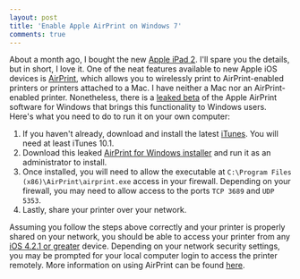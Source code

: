 ```yaml
---
layout: post
title: 'Enable Apple AirPrint on Windows 7'
comments: true
---
```

<p>About a month ago, I bought the new <a href="http://www.apple.com/ipad/" target="_blank">Apple iPad 2</a>. I'll spare you the details, but in short, I love it. One of the neat features available to new Apple iOS devices is <a href="http://www.apple.com/ipad/features/airprint.html" target="_blank">AirPrint</a>, which allows you to wirelessly print to AirPrint-enabled printers or printers attached to a Mac. I have neither a Mac nor an AirPrint-enabled printer. Nonetheless, there is a <a href="http://jaxov.com/2010/11/how-to-enable-airprint-service-on-windows/" target="_blank">leaked beta</a> of the Apple AirPrint software for Windows that brings this functionality to Windows users. Here's what you need to do to run it on your own computer:</p>

<ol>
    <li>If you haven't already, download and install the latest <a href="http://www.apple.com/itunes/download/" target="_blank">iTunes</a>. You will need at least iTunes 10.1.</li>
    <li>Download this leaked <a href="http://www.mediafire.com/?yadd9be20rkdpe5" target="_blank">AirPrint for Windows installer</a> and run it as an administrator to install.</li>
    <li>Once installed, you will need to allow the executable at <code>C:\Program Files (x86)\AirPrint\airprint.exe</code> access in your firewall. Depending on your firewall, you may need to allow access to the ports <code>TCP 3689</code> and <code>UDP 5353</code>.</li>
    <li>Lastly, share your printer over your network.</li>
</ol>


<p>Assuming you follow the steps above correctly and your printer is properly shared on your network, you should be able to access your printer from any <a href="http://www.apple.com/ios/" target="_blank">iOS 4.2.1 or greater</a> device. Depending on your network security settings, you may be prompted for your local computer login to access the printer remotely. More information on using AirPrint can be found <a href="http://www.apple.com/pr/library/2010/11/22ios.html" target="_blank">here</a>.</p>
